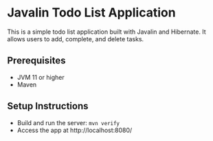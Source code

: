 # Javalin Todo List Application

This is a simple todo list application built with Javalin and Hibernate.
It allows users to add, complete, and delete tasks.

## Prerequisites

- JVM 11 or higher
- Maven

## Setup Instructions

- Build and run the server: `mvn verify`
- Access the app at http://localhost:8080/